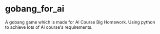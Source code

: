 # gobang_for_ai
A gobang game which is made for AI Course Big Homework. Using python to achieve lots of AI course's requirements.  
